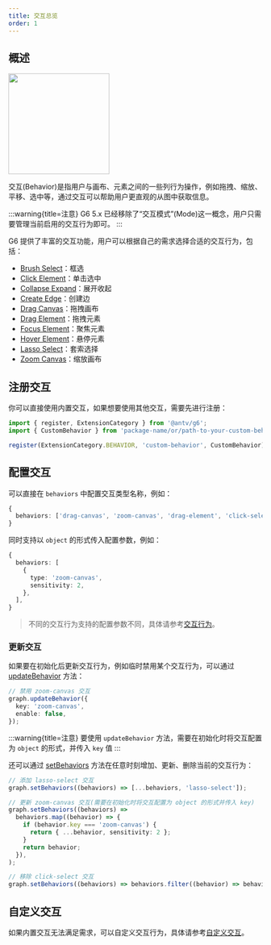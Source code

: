 ```yaml
---
title: 交互总览
order: 1
---
```


## 概述

<image width="200px" src="https://mdn.alipayobjects.com/huamei_qa8qxu/afts/img/A*sa3jRqp83K4AAAAAAAAAAAAADmJ7AQ/original" />

交互(Behavior)是指用户与画布、元素之间的一些列行为操作，例如拖拽、缩放、平移、选中等，通过交互可以帮助用户更直观的从图中获取信息。

:::warning{title=注意}
G6 5.x 已经移除了“交互模式”(Mode)这一概念，用户只需要管理当前启用的交互行为即可。
:::

G6 提供了丰富的交互功能，用户可以根据自己的需求选择合适的交互行为，包括：

- [Brush Select](/api/behaviors/brush-select)：框选
- [Click Element](/api/behaviors/click-select)：单击选中
- [Collapse Expand](/api/behaviors/collapse-expand)：展开收起
- [Create Edge](/api/behaviors/create-edge)：创建边
- [Drag Canvas](/api/behaviors/drag-canvas)：拖拽画布
- [Drag Element](/api/behaviors/drag-element)：拖拽元素
- [Focus Element](/api/behaviors/focus-element)：聚焦元素
- [Hover Element](/api/behaviors/hover-activate)：悬停元素
- [Lasso Select](/api/behaviors/lasso-select)：套索选择
- [Zoom Canvas](/api/behaviors/zoom-canvas)：缩放画布

## 注册交互

你可以直接使用内置交互，如果想要使用其他交互，需要先进行注册：

```typescript
import { register, ExtensionCategory } from '@antv/g6';
import { CustomBehavior } from 'package-name/or/path-to-your-custom-behavior';

register(ExtensionCategory.BEHAVIOR, 'custom-behavior', CustomBehavior);
```

## 配置交互

可以直接在 `behaviors` 中配置交互类型名称，例如：

```typescript
{
  behaviors: ['drag-canvas', 'zoom-canvas', 'drag-element', 'click-select'],
}
```

同时支持以 `object` 的形式传入配置参数，例如：

```typescript
{
  behaviors: [
    {
      type: 'zoom-canvas',
      sensitivity: 2,
    },
  ],
}
```

> 不同的交互行为支持的配置参数不同，具体请参考[交互行为](/api/behaviors/brush-select)。

### 更新交互

如果要在初始化后更新交互行为，例如临时禁用某个交互行为，可以通过 [updateBehavior](/api/graph/method#graphupdatebehaviorbehavior) 方法：

```typescript
// 禁用 zoom-canvas 交互
graph.updateBehavior({
  key: 'zoom-canvas',
  enable: false,
});
```

:::warning{title=注意}
要使用 `updateBehavior` 方法，需要在初始化时将交互配置为 `object` 的形式，并传入 `key` 值
:::

还可以通过 [setBehaviors](/api/graph/method#graphsetbehaviorsbehaviors) 方法在任意时刻增加、更新、删除当前的交互行为：

```typescript
// 添加 lasso-select 交互
graph.setBehaviors((behaviors) => [...behaviors, 'lasso-select']);

// 更新 zoom-canvas 交互(需要在初始化时将交互配置为 object 的形式并传入 key)
graph.setBehaviors((behaviors) =>
  behaviors.map((behavior) => {
    if (behavior.key === 'zoom-canvas') {
      return { ...behavior, sensitivity: 2 };
    }
    return behavior;
  }),
);

// 移除 click-select 交互
graph.setBehaviors((behaviors) => behaviors.filter((behavior) => behavior !== 'click-select'));
```

## 自定义交互

如果内置交互无法满足需求，可以自定义交互行为，具体请参考[自定义交互](/manual/custom-extension/behavior)。
